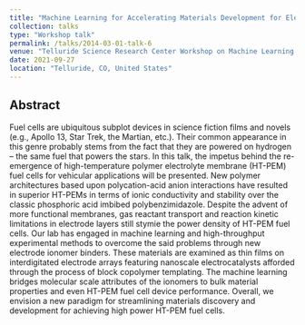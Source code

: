 ```yaml
---
title: "Machine Learning for Accelerating Materials Development for Electrochemical Systems: Fuel Cells and Electrochemical Separations"
collection: talks
type: "Workshop talk"
permalink: /talks/2014-03-01-talk-6
venue: "Telluride Science Research Center Workshop on Machine Learning and Informatics  for Chemistry and Materials"
date: 2021-09-27
location: "Telluride, CO, United States"
---
```



Abstract
--------
Fuel cells are ubiquitous subplot devices in science fiction films and novels (e.g., Apollo 13, Star Trek, the Martian, etc.). Their common appearance in this genre probably stems from the fact that they are powered on hydrogen – the same fuel that powers the stars. In this talk, the impetus behind the re-emergence of high-temperature polymer electrolyte membrane (HT-PEM) fuel cells for vehicular applications will be presented. New polymer architectures based upon polycation-acid anion interactions have resulted in superior HT-PEMs in terms of ionic conductivity and stability over the classic phosphoric acid imbibed polybenzimidazole. Despite the advent of more functional membranes, gas reactant transport and reaction kinetic limitations in electrode layers still stymie the power density of HT-PEM fuel cells. Our lab has engaged in machine learning and high-throughput experimental methods to overcome the said problems through new electrode ionomer binders. These materials are examined as thin films on interdigitated electrode arrays featuring nanoscale electrocatalysts afforded through the process of block copolymer templating. The machine learning bridges molecular scale attributes of the ionomers to bulk material properties and even HT-PEM fuel cell device performance. Overall, we envision a new paradigm for streamlining materials discovery and development for achieving high power HT-PEM fuel cells.
